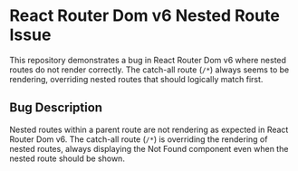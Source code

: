 # React Router Dom v6 Nested Route Issue

This repository demonstrates a bug in React Router Dom v6 where nested routes do not render correctly. The catch-all route (`/*`) always seems to be rendering, overriding nested routes that should logically match first.

## Bug Description
Nested routes within a parent route are not rendering as expected in React Router Dom v6. The catch-all route (`/*`) is overriding the rendering of nested routes, always displaying the Not Found component even when the nested route should be shown.